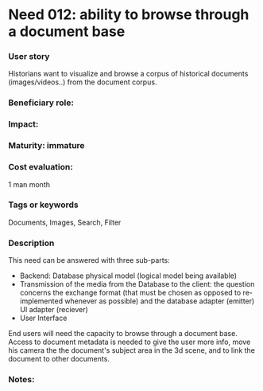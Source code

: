 
# Need 012: ability to browse through a document base 

### User story
Historians want to visualize and browse a corpus of historical documents (images/videos..) from the document corpus.

### Beneficiary role: 

### Impact: 

### Maturity: immature

### Cost evaluation:
1 man month

### Tags or keywords
Documents, Images, Search, Filter

### Description
This need can be answered with three sub-parts:
  * Backend: Database physical model (logical model being available)
  * Transmission of the media from the Database to the client: the question concerns the exchange format (that must be chosen as opposed to re-implemented whenever as possible) and the database adapter (emitter) UI adapter (reciever)
  * User Interface

End users will need the capacity to browse through a document base. Access to document metadata is needed to give the user more info, move his camera the the document's subject area in the 3d scene, and to link the document to other documents.

### Notes:

